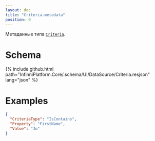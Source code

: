 ```yaml
---
layout: doc
title: "Criteria.metadata"
position: 0
---
```


Метаданные типа [`Criteria`](../).

# Schema

{% include github.html path="InfinniPlatform.Core/.schema/UI/DataSource/Criteria.resjson" lang="json" %}

# Examples

```json
{
  "CriteriaType": "IsContains",
  "Property": "FirstName",
  "Value": "Jo"
}
```
